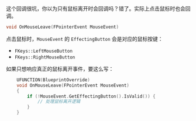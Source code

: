 这个回调很坑，你以为只有鼠标离开时会回调吗？错了。实际上点击鼠标时也会回调。

```cpp
void OnMouseLeave(FPointerEvent MouseEvent)
```

点击鼠标时，`MouseEvent` 的 `EffectingButton` 会是对应的鼠标按键：
- `FKeys::LeftMouseButton`
- `FKeys::RightMouseButton`

如果只想响应真正的鼠标离开事件，要这么写：
```cpp
    UFUNCTION(BlueprintOverride)
    void OnMouseLeave(FPointerEvent MouseEvent)
    {
        if (!MouseEvent.GetEffectingButton().IsValid()) {
            // 处理鼠标离开逻辑
        }
    }
```